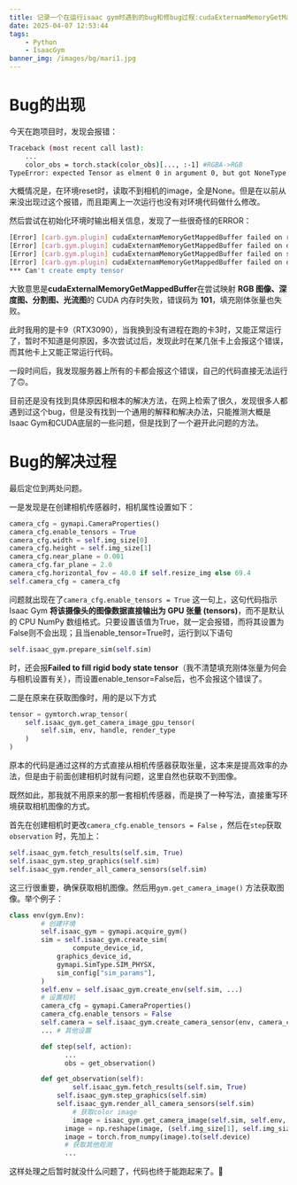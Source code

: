 ```yaml
---
title: 记录一个在运行isaac gym时遇到的bug和修bug过程:cudaExternamMemoryGetMappedBuffer failed on…
date: 2025-04-07 12:53:44
tags:
    - Python
    - IsaacGym
banner_img: /images/bg/mari1.jpg
---
```

<script src="https://fastly.jsdelivr.net/gh/misaka0502/live2d-widget@V0.2/autoload.js"></script>
<!-- <script src="/live2d-widget/autoload.js"></script> -->

# Bug的出现

今天在跑项目时，发现会报错：

```bash
Traceback (most recent call last):
	...
	color_obs = torch.stack(color_obs)[..., :-1] #RGBA->RGB
TypeError: expected Tensor as elment 0 in argument 0, but got NoneType
```

大概情况是，在环境reset时，读取不到相机的image，全是None。但是在以前从来没出现过这个报错，而且距离上一次运行也没有对环境代码做什么修改。

然后尝试在初始化环境时输出相关信息，发现了一些很奇怪的ERROR：

```bash
[Error] [carb.gym.plugin] cudaExternamMemoryGetMappedBuffer failed on rgbImage buffer with error 101
[Error] [carb.gym.plugin] cudaExternamMemoryGetMappedBuffer failed on depthImage buffer with error 101
[Error] [carb.gym.plugin] cudaExternamMemoryGetMappedBuffer failed on segmentationImage buffer with error 101
[Error] [carb.gym.plugin] cudaExternamMemoryGetMappedBuffer failed on optical flow buffer with error 101
*** Can't create empty tensor
```

大致意思是**cudaExternalMemoryGetMappedBuffer**在尝试映射 **RGB 图像、深度图、分割图、光流图**的 CUDA 内存时失败，错误码为 **101**，填充刚体张量也失败。

此时我用的是卡9（RTX3090），当我换到没有进程在跑的卡3时，又能正常运行了，暂时不知道是何原因，多次尝试过后，发现此时在某几张卡上会报这个错误，而其他卡上又能正常运行代码。

一段时间后，我发现服务器上所有的卡都会报这个错误，自己的代码直接无法运行了🙃。

目前还是没有找到具体原因和根本的解决方法，在网上检索了很久，发现很多人都遇到过这个bug，但是没有找到一个通用的解释和解决办法，只能推测大概是Isaac Gym和CUDA底层的一些问题，但是找到了一个避开此问题的方法。

# Bug的解决过程

最后定位到两处问题。

一是发现是在创建相机传感器时，相机属性设置如下：

```python
camera_cfg = gymapi.CameraProperties()
camera_cfg.enable_tensors = True
camera_cfg.width = self.img_size[0]
camera_cfg.height = self.img_size[1]
camera_cfg.near_plane = 0.001
camera_cfg.far_plane = 2.0
camera_cfg.horizontal_fov = 40.0 if self.resize_img else 69.4
self.camera_cfg = camera_cfg
```

问题就出现在了`camera_cfg.enable_tensors = True` 这一句上，这句代码指示 Isaac Gym **将该摄像头的图像数据直接输出为 GPU 张量 (tensors)**，而不是默认的 CPU NumPy 数组格式。只要设置该值为True，就一定会报错，而将其设置为False则不会出现；且当enable_tensor=True时，运行到以下语句

```python
self.isaac_gym.prepare_sim(self.sim)
```

时，还会报**Failed to fill rigid body state tensor**（我不清楚填充刚体张量为何会与相机设置有关），而设置enable_tensor=False后，也不会报这个错误了。

二是在原来在获取图像时，用的是以下方式

```python
tensor = gymtorch.wrap_tensor(
    self.isaac_gym.get_camera_image_gpu_tensor(
        self.sim, env, handle, render_type
    )
)
```

原本的代码是通过这样的方式直接从相机传感器获取张量，这本来是提高效率的办法，但是由于前面创建相机时就有问题，这里自然也获取不到图像。

既然如此，那我就不用原来的那一套相机传感器，而是换了一种写法，直接重写环境获取相机图像的方式。

首先在创建相机时更改`camera_cfg.enable_tensors = False` ，然后在`step`获取`observation` 时，先加上：

```python
self.isaac_gym.fetch_results(self.sim, True)
self.isaac_gym.step_graphics(self.sim)
self.isaac_gym.render_all_camera_sensors(self.sim)
```

这三行很重要，确保获取相机图像。然后用`gym.get_camera_image()` 方法获取图像。举个例子：

```python
class env(gym.Env):
		# 创建环境
		self.isaac_gym = gymapi.acquire_gym()
		sim = self.isaac_gym.create_sim(
				compute_device_id,
		    graphics_device_id,
		    gymapi.SimType.SIM_PHYSX,
		    sim_config["sim_params"],
		)
		self.env = self.isaac_gym.create_env(self.sim, ...)
		# 设置相机
		camera_cfg = gymapi.CameraProperties()
		camera_cfg.enable_tensors = False
		self.camera = self.isaac_gym.create_camera_sensor(env, camera_cfg)
		... # 其他设置

		def step(self, action):
			  ...
			  obs = get_observation()

		def get_observation(self):
				self.isaac_gym.fetch_results(self.sim, True)
		    self.isaac_gym.step_graphics(self.sim)
		    self.isaac_gym.render_all_camera_sensors(self.sim)
				# 获取color image
				image = isaac_gym.get_camera_image(self.sim, self.env, self.camera, gymapi.IMAGE_COLOR)
			  image = np.reshape(image, (self.img_size[1], self.img_size[0], -1))[..., :-1] # RGBA -> RGB
			  image = torch.from_numpy(image).to(self.device)
			  # 获取其他观测
			  ...
```

这样处理之后暂时就没什么问题了，代码也终于能跑起来了。🤧
